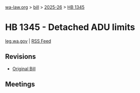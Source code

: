 [wa-law.org](/) > [bill](/bill/) > [2025-26](/bill/2025-26/) > [HB 1345](/bill/2025-26/hb/1345/)

# HB 1345 - Detached ADU limits
[leg.wa.gov](https://app.leg.wa.gov/billsummary?BillNumber=1345&Year=2025&Initiative=false) | [RSS Feed](./rss.xml)

## Revisions
* [Original Bill](1/)

## Meetings